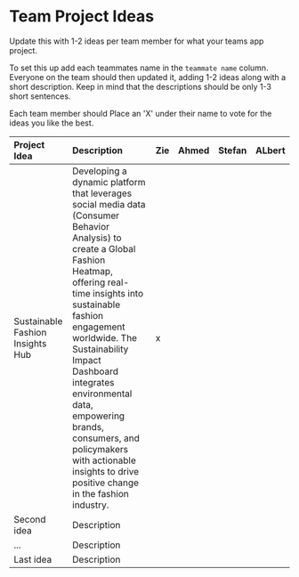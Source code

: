 # Team Project Ideas

Update this with 1-2 ideas per team member for what your teams app project.

To set this up add each teammates name in the `teammate name` column. Everyone
on the team should then updated it, adding 1-2 ideas along with a short 
description. Keep in mind that the descriptions should be only 1-3 short
sentences. 

Each team member should Place an 'X' under their name to vote for the ideas 
you like the best.

| Project Idea | Description | Zie | Ahmed | Stefan | ALbert | 
| :--- | :--- | :--- | :--- | :--- | :--- |
| Sustainable Fashion Insights Hub | Developing a dynamic platform that leverages social media data (Consumer Behavior Analysis) to create a Global Fashion Heatmap, offering real-time insights into sustainable fashion engagement worldwide. The Sustainability Impact Dashboard integrates environmental data, empowering brands, consumers, and policymakers with actionable insights to drive positive change in the fashion industry. | x | | | | 
| Second idea | Description | | | | | | |
| ... | Description | | | | | | |
| Last idea | Description | | | | | | |
